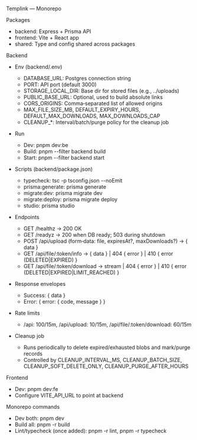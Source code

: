 Templink — Monorepo

Packages
- backend: Express + Prisma API
- frontend: Vite + React app
- shared: Type and config shared across packages

Backend
- Env (backend/.env)
  - DATABASE_URL: Postgres connection string
  - PORT: API port (default 3000)
  - STORAGE_LOCAL_DIR: Base dir for stored files (e.g., ../uploads)
  - PUBLIC_BASE_URL: Optional, used to build absolute links
  - CORS_ORIGINS: Comma‑separated list of allowed origins
  - MAX_FILE_SIZE_MB, DEFAULT_EXPIRY_HOURS, DEFAULT_MAX_DOWNLOADS, MAX_DOWNLOADS_CAP
  - CLEANUP_*: Interval/batch/purge policy for the cleanup job

- Run
  - Dev: pnpm dev:be
  - Build: pnpm --filter backend build
  - Start: pnpm --filter backend start

- Scripts (backend/package.json)
  - typecheck: tsc -p tsconfig.json --noEmit
  - prisma:generate: prisma generate
  - migrate:dev: prisma migrate dev
  - migrate:deploy: prisma migrate deploy
  - studio: prisma studio

- Endpoints
  - GET /healthz → 200 OK
  - GET /readyz → 200 when DB ready; 503 during shutdown
  - POST /api/upload (form‑data: file, expiresAt?, maxDownloads?) → { data }
  - GET /api/file/:token/info → { data } | 404 { error } | 410 { error (DELETED|EXPIRED) }
  - GET /api/file/:token/download → stream | 404 { error } | 410 { error (DELETED|EXPIRED|LIMIT_REACHED) }

- Response envelopes
  - Success: { data }
  - Error: { error: { code, message } }

- Rate limits
  - /api: 100/15m, /api/upload: 10/15m, /api/file/:token/download: 60/15m

- Cleanup job
  - Runs periodically to delete expired/exhausted blobs and mark/purge records
  - Controlled by CLEANUP_INTERVAL_MS, CLEANUP_BATCH_SIZE, CLEANUP_SOFT_DELETE_ONLY, CLEANUP_PURGE_AFTER_HOURS

Frontend
- Dev: pnpm dev:fe
- Configure VITE_API_URL to point at backend

Monorepo commands
- Dev both: pnpm dev
- Build all: pnpm -r build
- Lint/typecheck (once added): pnpm -r lint, pnpm -r typecheck
